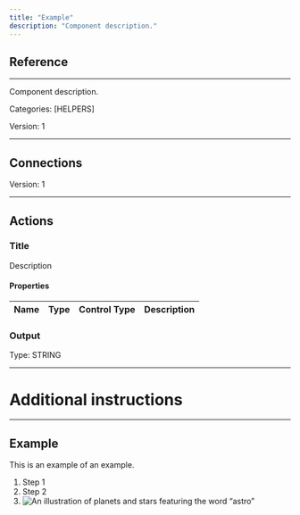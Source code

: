 ```yaml
---
title: "Example"
description: "Component description."
---
```

## Reference
<hr />

Component description.


Categories: [HELPERS]


Version: 1

<hr />



## Connections

Version: 1





<hr />





## Actions


### Title
Description

#### Properties

|      Name      |     Type     |     Control Type     |     Description     |
|:--------------:|:------------:|:--------------------:|:-------------------:|



### Output



Type: STRING







<hr />

# Additional instructions
<hr />

## Example

This is an example of an example. 

1. Step 1
2. Step 2
3. ![An illustration of planets and stars featuring the word “astro”](https://raw.githubusercontent.com/withastro/docs/main/public/default-og-image.png)
